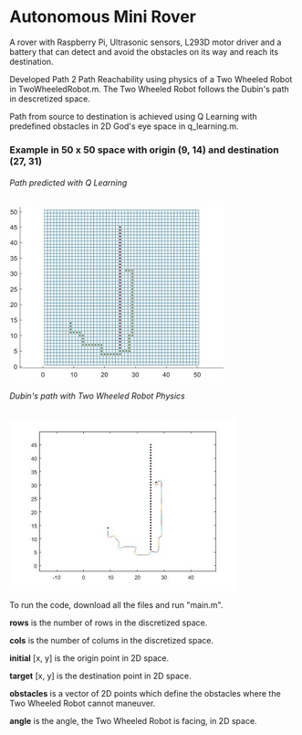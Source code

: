 # Autonomous Mini Rover
A rover with Raspberry Pi, Ultrasonic sensors, L293D motor driver and a battery that can detect and avoid the obstacles on its way and reach its destination.

Developed Path 2 Path Reachability using physics of a Two Wheeled Robot in TwoWheeledRobot.m. The Two Wheeled Robot follows the Dubin's path in descretized space.

Path from source to destination is achieved using Q Learning with predefined obstacles in 2D God's eye space in q_learning.m.

### Example in 50 x 50 space with origin (9, 14) and destination (27, 31) 

###### Path predicted with Q Learning 

![Path using Q Learning](https://github.com/vijaykvganaraju/autocar/blob/master/screenshots/Q_learn.jpg)



###### Dubin's path with Two Wheeled Robot Physics

![Dubin's Path with Two Wheeled Robot](https://github.com/vijaykvganaraju/autocar/blob/master/screenshots/Robot%20path.jpg)



To run the code, download all the files and run "main.m".

**rows** is the number of rows in the discretized space.
 
 **cols** is the number of colums in the discretized space.
 
 **initial** \[x, y\] is the origin point in 2D space.
 
 **target** \[x, y\] is the destination point in 2D space.
 
 **obstacles** is a vector of 2D points which define the obstacles where the Two Wheeled Robot cannot maneuver. 
 
 **angle** is the angle, the Two Wheeled Robot is facing, in 2D space.
 
